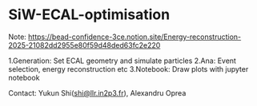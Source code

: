 # SiW-ECAL-optimisation
Note: https://bead-confidence-3ce.notion.site/Energy-reconstruction-2025-21082dd2955e80f59d48ded63fc2e220

1.Generation: Set ECAL geometry and simulate particles
2.Ana: Event selection, energy reconstruction etc
3.Notebook: Draw plots with jupyter notebook

Contact: Yukun Shi(shi@llr.in2p3.fr),
         Alexandru Oprea
